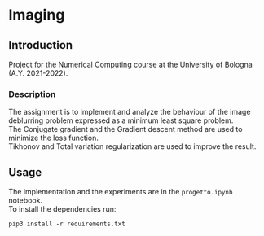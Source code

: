 # Imaging
## Introduction
Project for the Numerical Computing course at the University of Bologna (A.Y. 2021-2022).

### Description
The assignment is to implement and analyze the behaviour of the image deblurring problem expressed as a minimum least square problem.\
The Conjugate gradient and the Gradient descent method are used to minimize the loss function.\
Tikhonov and Total variation regularization are used to improve the result.

## Usage
The implementation and the experiments are in the `progetto.ipynb` notebook.\
To install the dependencies run: 
```
pip3 install -r requirements.txt
```
